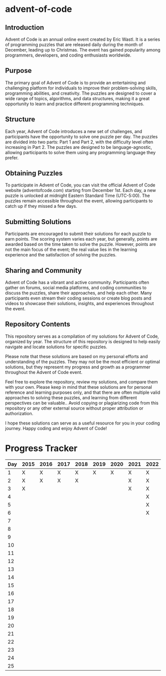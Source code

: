 # advent-of-code

## Introduction

Advent of Code is an annual online event created by Eric Wastl. It is a series of programming puzzles that are released daily during the month of December, leading up to Christmas. The event has gained popularity among programmers, developers, and coding enthusiasts worldwide.

## Purpose

The primary goal of Advent of Code is to provide an entertaining and challenging platform for individuals to improve their problem-solving skills, programming abilities, and creativity. The puzzles are designed to cover a wide range of topics, algorithms, and data structures, making it a great opportunity to learn and practice different programming techniques.

## Structure

Each year, Advent of Code introduces a new set of challenges, and participants have the opportunity to solve one puzzle per day. The puzzles are divided into two parts: Part 1 and Part 2, with the difficulty level often increasing in Part 2. The puzzles are designed to be language-agnostic, allowing participants to solve them using any programming language they prefer.

## Obtaining Puzzles

To participate in Advent of Code, you can visit the official Advent of Code website (adventofcode.com) starting from December 1st. Each day, a new puzzle is unlocked at midnight Eastern Standard Time (UTC-5:00). The puzzles remain accessible throughout the event, allowing participants to catch up if they missed a few days.

## Submitting Solutions

Participants are encouraged to submit their solutions for each puzzle to earn points. The scoring system varies each year, but generally, points are awarded based on the time taken to solve the puzzle. However, points are not the main focus of the event; the real value lies in the learning experience and the satisfaction of solving the puzzles.

## Sharing and Community

Advent of Code has a vibrant and active community. Participants often gather on forums, social media platforms, and coding communities to discuss the puzzles, share their approaches, and help each other. Many participants even stream their coding sessions or create blog posts and videos to showcase their solutions, insights, and experiences throughout the event.

## Repository Contents

This repository serves as a compilation of my solutions for Advent of Code, organized by year. The structure of this repository is designed to help easily navigate and locate solutions for specific puzzles. 

Please note that these solutions are based on my personal efforts and understanding of the puzzles. They may not be the most efficient or optimal solutions, but they represent my progress and growth as a programmer throughout the Advent of Code event.

Feel free to explore the repository, review my solutions, and compare them with your own. Please keep in mind that these solutions are for personal reference and learning purposes only, and that there are often multiple valid approaches to solving these puzzles, and learning from different perspectives can be valuable.. Avoid copying or plagiarizing code from this repository or any other external source without proper attribution or authorization.

I hope these solutions can serve as a useful resource for you in your coding journey. Happy coding and enjoy Advent of Code!

# Progress Tracker

Day | 2015 | 2016 | 2017 | 2018 | 2019 | 2020 | 2021 | 2022
--- | ---- | ---- | ---- | ----| ---- | ---- | ---- | ----
1 | X | X | X | X | X | X | X | X
2 | X | X | X | X |  |  | X | X
3 | X |  |  | |  |  | X | X
4 |  |  |  | |  |  | | X
5 |  |  |  | |  |  | | X
6 |  |  |  | |  |  | | X
7 |  |  |  | |  |  | |
8 |  |  |  | |  |  | |
9 |  |  |  | |  |  | |
10 |  |  |  | |  |  | |
11 |  |  |  | |  |  | |
12 |  |  |  | |  |  | |
13 |  |  |  | |  |  | |
14 |  |  |  | |  |  | |
15 |  |  |  | |  |  | |
16 |  |  |  | |  |  | |
17 |  |  |  | |  |  | |
18 |  |  |  | |  |  | |
19 |  |  |  | |  |  | |
20 |  |  |  | |  |  | |
21 |  |  |  | |  |  | |
22 |  |  |  | |  |  | |
23 |  |  |  | |  |  | |
24 |  |  |  | |  |  | |
25 |  |  |  | |  |  | |

